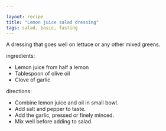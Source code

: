 ```yaml
---

layout: recipe
title: "Lemon juice salad dressing"
tags: salad, basic, fasting
---
```


A dressing that goes well on lettuce or any other mixed greens.

ingredients:
- Lemon juice from half a lemon
- Tablespoon of olive oil
- Clove of garlic

directions:
- Combine lemon juice and oil in small bowl.
- Add salt and pepper to taste.
- Add the garlic, pressed or finely minced.
- Mix well before adding to salad.
